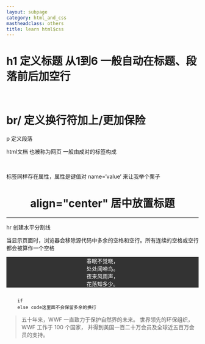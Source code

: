 ```yaml
---
layout: subpage
category: html_and_css
mastheadclass: others
title: learn html$css
---
```

<h1>h1 定义标题 从1到6 一般自动在标题、段落前后加空行</h1>
<br/> <h1> br/ 定义换行符加上/更加保险</h1>
<p>p 定义段落</p>
<p> html文档 也被称为网页 一般由成对的标签构成</p>
<br/>

<p >标签同样存在属性，属性是键值对 name=‘value’ 来让我举个栗子</p>

<h1 align="center" > align="center" 居中放置标题</h1>
<hr>
<p>hr 创建水平分割线</p>

<p>当显示页面时，浏览器会移除源代码中多余的空格和空行。所有连续的空格或空行都会被算作一个空格</p>




<p style="background-color: #333;color: white;text-align: center;">
<!-- 	<h1>春晓</h1> -->
    春眠不觉晓，<br>
    处处闻啼鸟。<br>
    夜来风雨声，<br>
    花落知多少。<br>
</p>
<code>
	if
	else code这里面不会保留多余的换行
</code>
<blockquote cite="http://www.worldwildlife.org/who/index.html">
五十年来，WWF 一直致力于保护自然界的未来。
世界领先的环保组织，WWF 工作于 100 个国家，
并得到美国一百二十万会员及全球近五百万会员的支持。
</blockquote>